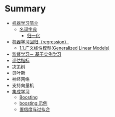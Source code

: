 # Summary

* [机器学习简介](README.md)
  * [名词字典](ming-ci-zi-dian.md)
    * [归一化](ming-ci-zi-dian/gui-yi-hua-yin-zi.md)
* [机器学习回归（regression）](chapter1.md)
  * [1.1.广义线性模型\(Generalized Linear Models\)](chapter1/11guang-yi-xian-xing-mo-578b28-generalized-linear-models.md)
* [监督学习－ 基于实例学习](jian-du-xue-xi-ff0d-knn.md)
* [评估指标](ping-gu-zhi-biao.md)
* 决策树
* 贝叶斯
* 神经网络
* 支持向量机
* [集成学习](ji-cheng-xue-xi.md)
  * [Boosting](ji-cheng-xue-xi/boosting.md)
  * [boosting 示例 ](ji-cheng-xue-xi/boosting-shi-li.md)
  * [置信度与过拟合](ji-cheng-xue-xi/zhi-xin-du.md)

